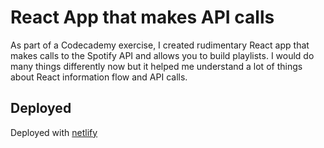 # React App that makes API calls

As part of a Codecademy exercise, I created rudimentary React app that makes calls to the Spotify API and allows you to build playlists. I would do many things differently now but it helped me understand a lot of things about React information flow and API calls.

## Deployed
Deployed with [netlify](https://calamitytest.netlify.app/)